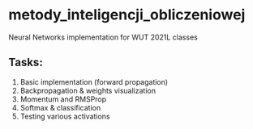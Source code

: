 # metody_inteligencji_obliczeniowej
Neural Networks implementation for WUT 2021L classes


## Tasks:

1. Basic implementation (forward propagation)
2. Backpropagation & weights visualization
3. Momentum and RMSProp
4. Softmax & classification
5. Testing various activations
